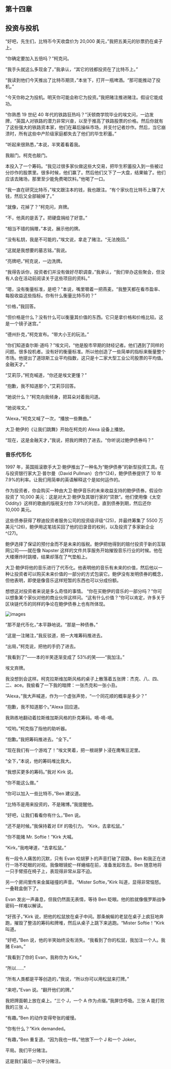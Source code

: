 ## 第十四章

## 投资与投机

“好吧，先生们，比特币今天收盘价为 20,000 美元，”我把五美元的钞票扔在桌子上。

“你确定要加入五倍吗？”柯克问。

“我手头就这么多现金了，”我承认，“其它的钱都投资在了比特币上。”

“我读到他们今天推出了比特币期货，”本坐下，打开一瓶啤酒。“那可能推动了投机。”

“今天你称之为投机。明天你可能会称它为投资。”我把赌注推进赌注。假设它能成功。

“你熟悉 19 世纪 40 年代的铁路狂热吗？”沃顿商学院毕业的埃文问，一边发牌，“英国人对铁路的潜力非常兴奋，以至于推高了铁路股票的价格。然后你就有了这些强大的铁路资本家，他们在幕后操纵市场，并支付记者炒作。然后，当它崩溃时，所有这些中产阶级家庭都失去了他们的毕生积蓄。”

“听起来很熟悉，”本说，半笑着看着我。

我敲门。柯克也敲门。

本投入了一个筹码。“我见过很多家伙做这些大交易，把毕生积蓄投入到一些被过分炒作的股票里。很多时候，他们赢了。然后他们又下了一大盘，结果输了。他们应该去赌场，那里至少能免费喝饮料。”他喝了一口。

“我一直在研究比特币，”埃文跟注本的钱，我也跟注。“有个家伙在比特币上赚了大钱，然后又全部输掉了。”

“就像，花掉了？”柯克问，弃牌。

“不，他真的是丢了。把硬盘捐给了好意。”

“相当不错的捐赠，”本说，展示他的牌。

“没有私钥，我是不可能的，”埃文说，拿走了赌注。“无法挽回。”

“这就是我想要的墓志铭，”我说。

“亮牌吧，”柯克说，一边洗牌。

“我得告诉你，投资者们并没有做好尽职调查，”我承认，“我们举办这些聚会，但没有人会在活动前阅读关于这些项目的资料。”

“嗯，没有衡量标准，是吧？”本说，嘴里嚼着一把燕麦。“我整天都在看市盈率、每股收益这些指标。你有什么衡量比特币的？”

“价格，”我回答。

“但价格是什么？没有什么可以衡量其价值的东西。它只是拿价格和价格比较。这是一个镜子迷宫。”

“德州扑克，”柯克宣布。“带大小王的玩法。”

“你们知道查尔斯·道吗？”埃文问，“他是股市早期的财经记者。他们遇到了同样的问题。很多投机者。没有好的衡量标准。所以他创造了一些简单的指标来衡量整个市场。他提出了道琼斯工业平均指数，这只是十二家大型工业公司股票的平均值。金融天才。”

“艾莉莎，”柯克喊道，“你还是埃文更懂？”

“抱歉，我不知道那个，”艾莉莎回答。

“她说什么？”柯克向我倾身，把耳朵对着我问道。

“她说埃文。”

“Alexa，”柯克又喊了一次，“播放一些舞曲。”

大卫·鲍伊的《让我们跳舞》开始在柯克的 Alexa 设备上播放。

“现在，这是金融天才，”我说，把我的牌扔了进去。“你听说过鲍伊债券吗？”

### 音乐代币化

1997 年，英国摇滚歌手大卫·鲍伊推出了一种名为“鲍伊债券”的新型投资工具。在与投资银行家大卫·普尔曼（David Pullman）合作^(24)，鲍伊债券提供了 10 年 7.9%的利率。让我们用简单的英语解释这个是如何运作的。

作为投资者，你会购买一种由大卫·鲍伊音乐的未来收益支持的鲍伊债券。假设你投资了 10,000 美元：这是对大卫·鲍伊及其银行家的“贷款”。他们使用像《太空 Oddity》这样的歌曲的版税支付你 7.9%的利息，直到债券到期，然后还你 10,000 美元。

这些债券获得了穆迪投资者服务公司的投资级评级^(25)，并最终筹集了 5500 万美元^(26)，鲍伊用这笔钱买回了他的旧录音的权利，以及投资了多家新企业^(27)。

鲍伊选择了保证的预付金而不是未来的版税。鲍伊把他得到的赔付投资于新的互联网公司——就在像 Napster 这样的文件共享服务开始摧毁音乐行业的时候。他在大楼爆炸时跳楼，结果却落在了气垫船上。

大卫·鲍伊将他的音乐进行了代币化。他表明他的音乐有未来的价值，然后他以一种让投资者可以购买未来价值的一部分的方式包装它。鲍伊没有发明债券的概念，但他表明，即使是像音乐这样短暂的东西也可以分成份额。

想想这对投资者来说是多么奇怪的事情。 “你在买鲍伊的音乐的一部分吗？”你可以想象某个家伙对他的商业伙伴这样问。“这有什么价值？”你可以肯定，许多关于区块链代币的同样的争论在鲍伊债券上也有所体现。

![images](img/commonb.jpg)

“那不是代币化，”本平静地说。“那是一种债券。”

“这是一注赌注，”我反驳道，把一大堆筹码推进去。

“出局，”柯克说，把他的手扔了进去。

“我看到了”——本的半笑逐渐变成了 53%的笑——“我加注。”

埃文弃牌。

我没想到会这样。柯克拉斯维加斯风格的桌子上散落着五张牌：杰克、八、四、二、ace。我偷看了一下我的暗牌：一张杰克和一张小丑。

“Alexa，”我大声喊道，作为一个虚张声势，“一个同花顺的概率是多少？”

“抱歉，我不知道那个。”Alexa 回应道。

我熟练地翻动着拉斯维加斯风格的扑克筹码。嘀-嘀-嘀。

“哎哟。”柯克指了指他的助听器。

“抱歉。”我把筹码推进去。“全下。”

“现在我们有一个游戏了！”埃文笑着，把一根胡萝卜浸在鹰嘴豆泥里。

“全下，”本说，他的筹码堆比我大。

“我想买更多的筹码。”我对 Kirk 说。

“你不能这么做。”

“你可以加入一些比特币，”Ben 建议道。

“比特币是用来投资的，不是赌博。”我提醒他。

“好吧，让我们看看你有什么，”Ben 说。

“还不是时候。”我保持着对 Elf 的吸引力。 “Kirk，去拿松鼠。”

“你不能赌 Mr. Softie！”Kirk 大喊。

“Kirk，”我咆哮道，“去拿松鼠。”

有一段令人痛苦的沉默，只有 Evan 咬胡萝卜的声音打破了寂静。Ben 和我正在进行一场不眨眼的对视。我像眼镜蛇一样蜷缩在前，准备发起攻击。Ben 随意地将一只手臂搭在椅子上，表现得非常从容不迫。

另一个房间里传来金属碰撞的声音。“Mister Softie，”Kirk 叫道，显得非常恼怒。一叠鞋盒倒下了。

Evan 发出一声鼻息，但我仍然面无表情，等待 Ben 眨眼。他的脸就像俄罗斯战争密码一样难以解读。

“好孩子，”Kirk 说，把他的松鼠放在桌子中间。那条蜿蜒的老鼠在桌子上疯狂地奔跑，摧毁了整洁的筹码和牌堆，然后从桌子上跳下来逃跑。“Mister Softie！”Kirk 叫道。

“好吧，”Ben 说，他的半笑始终没有消失。“我看到了你的松鼠，我加注一个人。我赌 Evan。”

“我看到了你的 Evan，我称你为 Kirk。”

“所以……”

“所有人类都是平等创造的，”我说，“所以你可以用松鼠来打牌。”

“来吧，”Evan 说。“翻开他们的牌。”

我把牌面朝上放在桌上。“三个 J，一个 A 作为点缀。”我屏住呼吸。三张 A 能打败我的三张 J。

“有趣。”Ben 的动作变得夸张的缓慢。

“你有什么？”Kirk demanded。

“有趣，”Ben 重复道。“因为我也一样。”他放下一个 J 和一个 Joker。

平局。我们平分赌注。

这是我们最后一次平分赌注。
